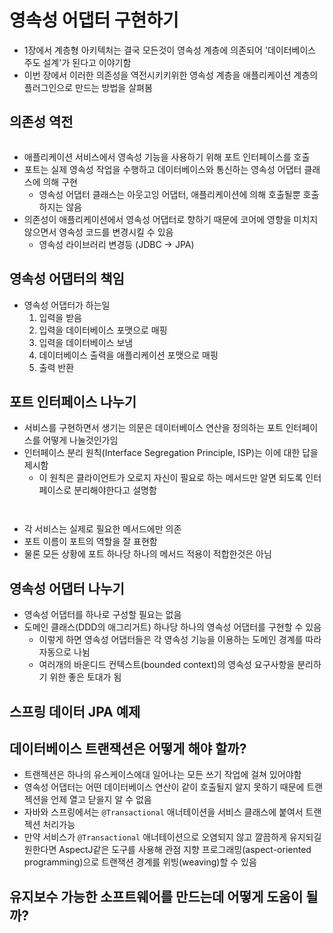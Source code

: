 # 영속성 어댑터 구현하기

* 1장에서 계층형 아키텍처는 결국 모든것이 영속성 계층에 의존되어 '데이터베이스 주도 설계'가 된다고 이야기함
* 이번 장에서 이러한 의존성을 역전시키키위한 영속성 계층을 애플리케이션 계층의 플러그인으로 만드는 방법을 살펴봄

## 의존성 역전

![]()

* 애플리케이션 서비스에서 영속성 기능을 사용하기 위해 포트 인터페이스를 호출
* 포트는 실제 영속성 작업을 수행하고 데이터베이스와 통신하는 영속성 어댑터 클래스에 의해 구현
  * 영속성 어댑터 클래스는 아웃고잉 어댑터, 애플리케이션에 의해 호출될뿐 호출하지는 않음
* 의존성이 애플리케이션에서 영속성 어댑터로 향하기 때문에 코어에 영향을 미치지 않으면서 영속성 코드를 변경시킬 수 있음
  * 영속성 라이브러리 변경등 (JDBC -> JPA)

## 영속성 어댑터의 책임

* 영속성 어댑터가 하는일
  1. 입력을 받음
  2. 입력을 데이터베이스 포맷으로 매핑
  3. 입력을 데이터베이스 보냄
  4. 데이터베이스 출력을 애플리케이션 포맷으로 매핑
  5. 출력 반환


## 포트 인터페이스 나누기

* 서비스를 구현하면서 생기는 의문은 데이터베이스 연산을 정의하는 포트 인터페이스를 어떻게 나눌것인가임
* 인터페이스 분리 원칙(Interface Segregation Principle, ISP)는 이에 대한 답을 제시함
  * 이 원칙은 클라이언트가 오로지 자신이 필요로 하는 메서드만 알면 되도록 인터페이스로 분리해야한다고 설명함 


![]()

![]()

* 각 서비스는 실제로 필요한 메서드에만 의존
* 포트 이름이 포트의 역할을 잘 표현함
* 물론 모든 상황에 포트 하나당 하나의 메서드 적용이 적합한것은 아님
  <!-- * 응집성이 높고 함께 사용될 때가 많으면 하나의 인터페이스로  -->

## 영속성 어댑터 나누기

* 영속성 어댑터를 하나로 구성할 필요는 없음
* 도메인 클래스(DDD의 애그리거트) 하나당 하나의 영속성 어댑터를 구현할 수 있음
  * 이렇게 하면 영속성 어댑터들은 각 영속성 기능을 이용하는 도메인 경계를 따라 자동으로 나뉨
  * 여러개의 바운디드 컨텍스트(bounded context)의 영속성 요구사항을 분리하기 위한 좋은 토대가 됨

## 스프링 데이터 JPA 예제

## 데이터베이스 트랜잭션은 어떻게 해야 할까?

* 트랜젝션은 하나의 유스케이스에대 일어나는 모든 쓰기 작업에 걸쳐 있어야함
* 영속성 어댑터는 어떤 데이터베이스 연산이 같이 호출될지 알지 못하기 때문에 트랜젝션을 언제 열고 닫을지 알 수 없음
* 자바와 스프링에서는 `@Transactional` 애너테이션을 서비스 클래스에 붙여서 트랜젝션 처리가능
* 만약 서비스가 `@Transactional` 애너테이션으로 오염되지 않고 깔끔하게 유지되길 원한다면 AspectJ같은 도구를 사용해 관점 지향 프로그래밍(aspect-oriented programming)으로 트랜잭션 경계를 위빙(weaving)할 수 있음

## 유지보수 가능한 소프트웨어를 만드는데 어떻게 도움이 될까?
